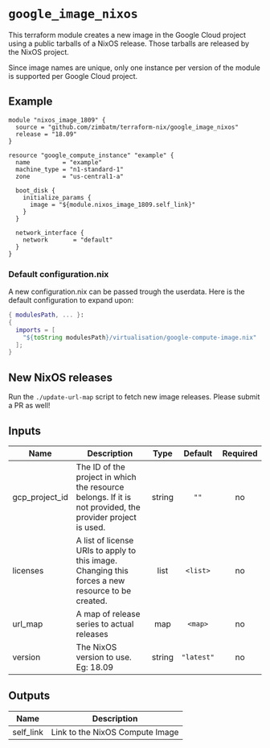 # `google_image_nixos`

This terraform module creates a new image in the Google Cloud project using a
public tarballs of a NixOS release. Those tarballs are released by the NixOS
project.

Since image names are unique, only one instance per version of the module is
supported per Google Cloud project.

## Example

```hcl
module "nixos_image_1809" {
  source = "github.com/zimbatm/terraform-nix/google_image_nixos"
  release = "18.09"
}

resource "google_compute_instance" "example" {
  name         = "example"
  machine_type = "n1-standard-1"
  zone         = "us-central1-a"

  boot_disk {
    initialize_params {
      image = "${module.nixos_image_1809.self_link}"
    }
  }

  network_interface {
    network       = "default"
  }
}
```

### Default configuration.nix

A new configuration.nix can be passed trough the userdata. Here is the default
configuration to expand upon:

```nix
{ modulesPath, ... }:
{
  imports = [
    "${toString modulesPath}/virtualisation/google-compute-image.nix"
  ];
}
```

## New NixOS releases

Run the `./update-url-map` script to fetch new image releases. Please submit a
PR as well!

<!-- terraform-docs-start -->
## Inputs

| Name | Description | Type | Default | Required |
|------|-------------|:----:|:-----:|:-----:|
| gcp\_project\_id | The ID of the project in which the resource belongs. If it is not provided, the provider project is used. | string | `""` | no |
| licenses | A list of license URIs to apply to this image. Changing this forces a new resource to be created. | list | `<list>` | no |
| url\_map | A map of release series to actual releases | map | `<map>` | no |
| version | The NixOS version to use. Eg: 18.09 | string | `"latest"` | no |

## Outputs

| Name | Description |
|------|-------------|
| self\_link | Link to the NixOS Compute Image |

<!-- terraform-docs-end -->
